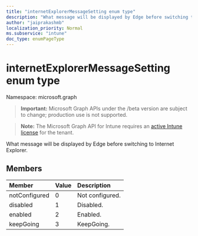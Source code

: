 ```yaml
---
title: "internetExplorerMessageSetting enum type"
description: "What message will be displayed by Edge before switching to Internet Explorer."
author: "jaiprakashmb"
localization_priority: Normal
ms.subservice: "intune"
doc_type: enumPageType
---
```


# internetExplorerMessageSetting enum type

Namespace: microsoft.graph
> **Important:** Microsoft Graph APIs under the /beta version are subject to change; production use is not supported.

> **Note:** The Microsoft Graph API for Intune requires an [active Intune license](https://go.microsoft.com/fwlink/?linkid=839381) for the tenant.


What message will be displayed by Edge before switching to Internet Explorer.

## Members
|Member|Value|Description|
|:---|:---|:---|
|notConfigured|0|Not configured.|
|disabled|1|Disabled.|
|enabled|2|Enabled.|
|keepGoing|3|KeepGoing.|

